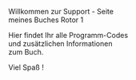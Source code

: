 Willkommen zur Support - Seite        
    meines Buches Rotor 1          

Hier findet Ihr alle Programm-Codes    
  und zusätzlichen Informationen      
           zum Buch.     
    
Viel Spaß !
